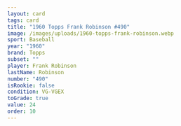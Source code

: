```yaml
---
layout: card
tags: card
title: "1960 Topps Frank Robinson #490"
image: /images/uploads/1960-topps-frank-robinson.webp
sport: Baseball
year: "1960"
brand: Topps
subset: ""
player: Frank Robinson
lastName: Robinson
number: "490"
isRookie: false
condition: VG-VGEX
toGrade: true
value: 24
order: 10
---
```

